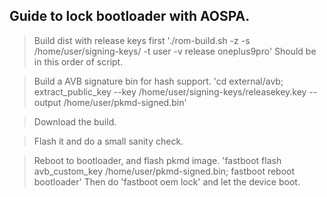 ## Guide to lock bootloader with AOSPA.

 > Build dist with release keys first 
         './rom-build.sh -z -s /home/user/signing-keys/ -t user -v release oneplus9pro'
   Should be in this order of script.

 > Build a AVB signature bin for hash support.
          'cd external/avb; extract_public_key --key /home/user/signing-keys/releasekey.key --output /home/user/pkmd-signed.bin'

 > Download the build.

 > Flash it and do a small sanity check.

 > Reboot to bootloader, and flash pkmd image.
           'fastboot flash avb_custom_key /home/user/pkmd-signed.bin; fastboot reboot bootloader'
   Then do
           'fastboot oem lock'
   and let the device boot.
